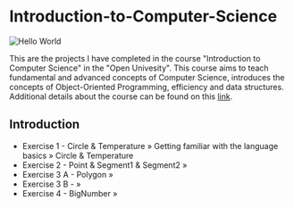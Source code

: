 # Introduction-to-Computer-Science

![Hello World](https://www.softwaretestinghelp.com/wp-content/qa/uploads/2019/10/Notepad_HelloWorld.png)

This are the projects I have completed in the course "Introduction to Computer Science" in the "Open Univesity". This course aims to teach fundamental and advanced concepts of Computer Science, introduces the concepts of Object-Oriented Programming, efficiency and data structures. Additional details about the course can be found on this [link](https://www-e.openu.ac.il/courses/20441.htm).

## Introduction
- Exercise 1 - Circle & Temperature » Getting familiar with the language basics  » Circle & Temperature
- Exercise 2 - Point & Segment1 & Segment2 » 
- Exercise 3 A - Polygon » 
- Exercise 3 B -  »
- Exercise 4 - BigNumber » 
